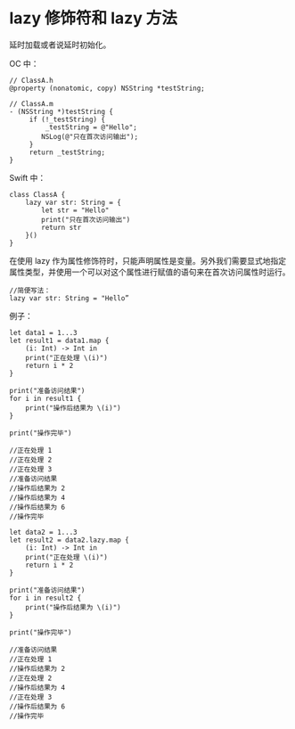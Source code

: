 # lazy 修饰符和 lazy 方法

延时加载或者说延时初始化。

OC 中：

	// ClassA.h
	@property (nonatomic, copy) NSString *testString;
	
	// ClassA.m
	- (NSString *)testString {
	     if (!_testString) {
	         _testString = @"Hello";
	        NSLog(@"只在首次访问输出");
	     }
	     return _testString;
	}
	
Swift 中：

	class ClassA {
	    lazy var str: String = {
	        let str = "Hello"
	        print("只在首次访问输出")
	        return str
	    }()
	}
	
在使用 lazy 作为属性修饰符时，只能声明属性是变量。另外我们需要显式地指定属性类型，并使用一个可以对这个属性进行赋值的语句来在首次访问属性时运行。

	//简便写法：
	lazy var str: String = "Hello”
	
例子：

	let data1 = 1...3
	let result1 = data1.map {
	    (i: Int) -> Int in
	    print("正在处理 \(i)")
	    return i * 2
	}
	
	print("准备访问结果")
	for i in result1 {
	    print("操作后结果为 \(i)")
	}
	
	print("操作完毕")

	//正在处理 1
	//正在处理 2
	//正在处理 3
	//准备访问结果
	//操作后结果为 2
	//操作后结果为 4
	//操作后结果为 6
	//操作完毕
	
	let data2 = 1...3
	let result2 = data2.lazy.map {
	    (i: Int) -> Int in
	    print("正在处理 \(i)")
	    return i * 2
	}
	
	print("准备访问结果")
	for i in result2 {
	    print("操作后结果为 \(i)")
	}
	
	print("操作完毕")
	
	//准备访问结果
	//正在处理 1
	//操作后结果为 2
	//正在处理 2
	//操作后结果为 4
	//正在处理 3
	//操作后结果为 6
	//操作完毕